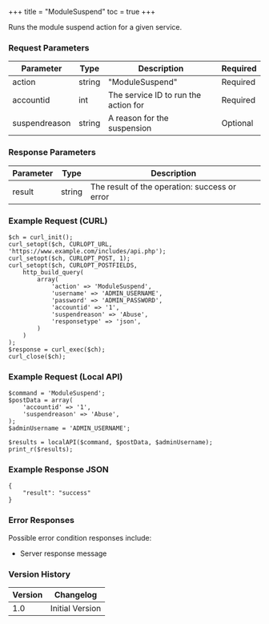 +++
title = "ModuleSuspend"
toc = true
+++

Runs the module suspend action for a given service.

### Request Parameters

| Parameter | Type | Description | Required |
| --------- | ---- | ----------- | -------- |
| action | string | "ModuleSuspend" | Required |
| accountid | int | The service ID to run the action for | Required |
| suspendreason | string | A reason for the suspension | Optional |

### Response Parameters

| Parameter | Type | Description |
| --------- | ---- | ----------- |
| result | string | The result of the operation: success or error |


### Example Request (CURL)

```
$ch = curl_init();
curl_setopt($ch, CURLOPT_URL, 'https://www.example.com/includes/api.php');
curl_setopt($ch, CURLOPT_POST, 1);
curl_setopt($ch, CURLOPT_POSTFIELDS,
    http_build_query(
        array(
            'action' => 'ModuleSuspend',
            'username' => 'ADMIN_USERNAME',
            'password' => 'ADMIN_PASSWORD',
            'accountid' => '1',
            'suspendreason' => 'Abuse',
            'responsetype' => 'json',
        )
    )
);
$response = curl_exec($ch);
curl_close($ch);
```


### Example Request (Local API)

```
$command = 'ModuleSuspend';
$postData = array(
    'accountid' => '1',
    'suspendreason' => 'Abuse',
);
$adminUsername = 'ADMIN_USERNAME';

$results = localAPI($command, $postData, $adminUsername);
print_r($results);
```


### Example Response JSON

```
{
    "result": "success"
}
```


### Error Responses

Possible error condition responses include:

* Server response message


### Version History

| Version | Changelog |
| ------- | --------- |
| 1.0 | Initial Version |
